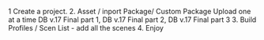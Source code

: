 1 Create a project.
2. Asset / inport Package/ Custom Package  Upload one at a time  DB v.17 Final part 1, DB v.17 Final part 2, DB v.17 Final part 3
3. Build Profiles / Scen List  - add all the scenes
4. Enjoy
